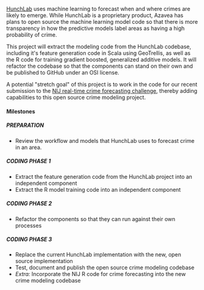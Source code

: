 [HunchLab](https://www.hunchlab.com/) uses machine learning to forecast when and where crimes are likely to emerge. While HunchLab is a proprietary product, Azavea has plans to open source the machine learning model code so that there is more transparency in how the predictive models label areas as having a high probability of crime.

This project will extract the modeling code from the HunchLab codebase, including it's feature generation code in Scala using GeoTrellis, as well as the R code for training gradient boosted, generalized additive models. It will refactor the codebase so that the components can stand on their own and be published to GitHub under an OSI license.

A potential "stretch goal" of this project is to work in the code for our recent submission to the [NIJ real-time crime forecasting challenge](https://nij.gov/funding/Pages/fy16-crime-forecasting-challenge.aspx), thereby adding capabilities to this open source crime modeling project.

#### Milestones

##### PREPARATION

- Review the workflow and models that HunchLab uses to forecast crime in an area.

##### CODING PHASE 1

- Extract the feature generation code from the HunchLab project into an independent component
- Extract the R model training code into an independent component

##### CODING PHASE 2

- Refactor the components so that they can run against their own processes

##### CODING PHASE 3

- Replace the current HunchLab implementation with the new, open source implementation
- Test, document and publish the open source crime modeling codebase
- _Extra:_ Incorporate the NIJ R code for crime forecasting into the new crime modeling codebase
